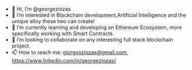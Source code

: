 - 👋 Hi, I’m @georgeziozas
- 👀 I’m interested in Blockchain development,Artificial Intelligence and the unique alloy these two can create!
- 🌱 I’m currently learning and developing on Ethereum Ecosystem, more specifically working with Smart Contracts.
- 💞️ I’m looking to collaborate on any interesting full stack blockchain project. 
- 📫 How to reach me: giorgosziozas@gmail.com, https://www.linkedin.com/in/georgeziozas/

<!---
georgeziozas/georgeziozas is a ✨ special ✨ repository because its `README.md` (this file) appears on your GitHub profile.
You can click the Preview link to take a look at your changes.
--->
